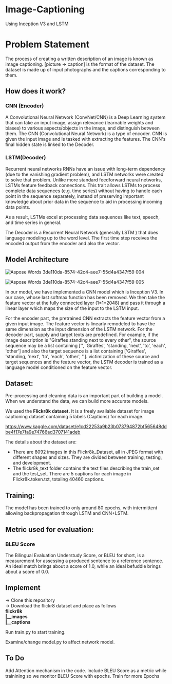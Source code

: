 # Image-Captioning
Using Inception V3 and LSTM

# **Problem Statement**
The process of creating a written description of an image is known as image captioning. [picture → caption] is the format of the dataset. The dataset is made up of input photographs and the captions corresponding to them.
## **How does it work?**
### **CNN (Encoder)**
A Convolutional Neural Network (ConvNet/CNN) is a Deep Learning system that can take an input image, assign relevance (learnable weights and biases) to various aspects/objects in the image, and distinguish between them. The CNN (Convolutional Neural Network) is a type of encoder. CNN is given the input image and is tasked with extracting the features. The CNN's final hidden state is linked to the Decoder.
### **LSTM(Decoder)**
Recurrent neural networks RNNs have an issue with long-term dependency (due to the vanishing gradient problem), and LSTM networks were created to solve that problem. Unlike more standard feedforward neural networks, LSTMs feature feedback connections. This trait allows LSTMs to process complete data sequences (e.g. time series) without having to handle each point in the sequence separately, instead of preserving important knowledge about prior data in the sequence to aid in processing incoming data points.

As a result, LSTMs excel at processing data sequences like text, speech, and time series in general.

The Decoder is a Recurrent Neural Network (generally LSTM ) that does language modeling up to the word level. The first time step receives the encoded output from the encoder and also the <START> vector.
## **Model Architecture**

  ![Aspose Words 3de110da-8574-42c4-aee7-55d4a4347f59 004](https://user-images.githubusercontent.com/54477816/146561120-9b896d3e-3cb4-41df-a823-e294ed75b71b.png)

 ![Aspose Words 3de110da-8574-42c4-aee7-55d4a4347f59 005](https://user-images.githubusercontent.com/54477816/146561124-be92c286-1076-4b0c-945b-ec1b0ba81679.png)

In our model, we have implemented a CNN model which is Inception V3.
In our case, whose last softmax function has been removed.
We then take the feature vector at the fully connected layer (1\*1\*2048) and pass it through a linear layer which maps the size of the input to the LSTM input.

For the encoder part, the pretrained CNN extracts the feature vector from a given input image. The feature vector is linearly remodeled to have the same dimension as the input dimension of the LSTM network. For the decoder part, supply and target texts are predefined. For example, if the image description is "Giraffes standing next to every other", the source sequence may be a list containing ['<start>', 'Giraffes', 'standing, 'next', 'to', 'each', 'other'] and also the target sequence is a list containing ['Giraffes', 'standing, 'next', 'to', 'each', 'other', '<end>']. victimization of these source and target sequences and the feature vector, the LSTM decoder is trained as a language model conditioned on the feature vector.

## **Dataset:** 
Pre-processing and cleaning data is an important part of building a model. When we understand the data, we can build more accurate models.

We used the **Flickr8k dataset.** It is a freely available dataset for image captioning dataset containing 5 labels (Captions) for each image.
  
https://www.kaggle.com/dataset/e1cd22253a9b23b073794872bf565648ddbe4f17e7fa9e74766ad3707141adeb
  
The details about the dataset are:

- There are 8092 images in this Flickr8k\_Dataset, all in JPEG format with different shapes and sizes. They are divided between training, testing, and development.
- The flickr8k\_text folder contains the text files describing the train\_set and the test\_set. There are 5 captions for each image in Flickr8k.token.txt, totaling 40460 captions.
## **Training:**
The model has been trained to only around 80 epochs, with intermittent allowing backpropagation through LSTM  and CNN+LSTM. 
## **Metric used for evaluation:**
### **BLEU Score**
The Bilingual Evaluation Understudy Score, or BLEU for short, is a measurement for assessing a produced sentence to a reference sentence. 
An ideal match brings about a score of 1.0, while an ideal befuddle brings about a score of 0.0.
  
## **Implement**
  -> Clone this repository\
  -> Download the flickr8 dataset and place as follows\
  **flickr8k\
          |__images\
          |__captions**
  
  
  Run train.py to start training.
  
  Examine/change model.py to affect network model.

## **To Do**
  Add Attention mechanism in the code.
  Include BLEU Score as a metric while trainining so we monitor BLEU Score with epochs.
  Train for more Epochs
  
 
  
 

